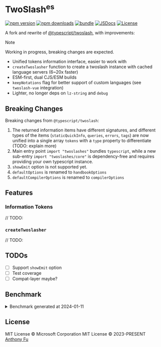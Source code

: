 # TwoSlash<sup>es</sup>

[![npm version][npm-version-src]][npm-version-href]
[![npm downloads][npm-downloads-src]][npm-downloads-href]
[![bundle][bundle-src]][bundle-href]
[![JSDocs][jsdocs-src]][jsdocs-href]
[![License][license-src]][license-href]

A fork and rewrite of [@typescript/twoslash](https://github.com/microsoft/TypeScript-Website/tree/v2/packages/ts-twoslasher), with improvements:

> [!NOTE]
> Working in progress, breaking changes are expected.

- Unified tokens information interface, easier to work with
- `createTwoslasher` function to create a twoslash instance with cached language servers (6~20x faster)
- ESM-first, dual CJS/ESM builds
- `keepNotations` flag for better support of custom languages (see `twoslash-vue` integration)
- Lighter, no longer deps on `lz-string` and `debug`

## Breaking Changes

Breaking changes from `@typescript/twoslash`:

1. The returned information items have different signatures, and different types of the items (`staticQuickInfo`, `queries`, `errors`, `tags`) are now unified into a single array `tokens` with a `type` property to differentiate (TODO: explain more)
2. Main entry point `import "twoslashes"` bundles `typescript`, while a new sub-entry `import "twoslashes/core"` is dependency-free and requires providing your own typescript instance.
3. `showEmit` option is not supported yet.
4. `defaultOptions` is renamed to `handbookOptions`
5. `defaultCompilerOptions` is renamed to `compilerOptions`

## Features

### Information Tokens

// TODO:

### `createTwoslasher`

// TODO:

## TODOs

- [ ] Support `showEmit` option
- [ ] Test coverage
- [ ] Compat-layer maybe?

## Benchmark

<details>
<summary> Benchmark generated at 2024-01-11</summary>

```
  twoslashes - bench/compare.bench.ts > compiler_errors.ts
    18.28x faster than @typescript/twoslash

  twoslashes - bench/compare.bench.ts > compiler_flags.ts
    20.41x faster than @typescript/twoslash

  twoslashes - bench/compare.bench.ts > completions.ts
    11.08x faster than @typescript/twoslash

  twoslashes - bench/compare.bench.ts > cuts_out_unnecessary_code.ts
    9.72x faster than @typescript/twoslash

  twoslashes - bench/compare.bench.ts > errorsWithGenerics.ts
    11.08x faster than @typescript/twoslash

  twoslashes - bench/compare.bench.ts > highlighting.ts
    10.90x faster than @typescript/twoslash

  twoslashes - bench/compare.bench.ts > import_files.ts
    6.62x faster than @typescript/twoslash

  twoslashes - bench/compare.bench.ts > importsModules.ts
    6.06x faster than @typescript/twoslash

  twoslashes - bench/compare.bench.ts > multiFileErrors.ts
    4.35x faster than @typescript/twoslash

  twoslashes - bench/compare.bench.ts > query.ts
    13.15x faster than @typescript/twoslash

  twoslashes - bench/compare.bench.ts > arbitraryCommands.ts
    10.98x faster than @typescript/twoslash

  twoslashes - bench/compare.bench.ts > crossExports.ts
    6.16x faster than @typescript/twoslash

  twoslashes - bench/compare.bench.ts > cut_file_errors.ts
    10.34x faster than @typescript/twoslash

  twoslashes - bench/compare.bench.ts > cut_files.ts
    13.73x faster than @typescript/twoslash

  twoslashes - bench/compare.bench.ts > handlesJSON.ts
    4.16x faster than @typescript/twoslash

  twoslashes - bench/compare.bench.ts > inlineHighlights.ts
    13.28x faster than @typescript/twoslash

  twoslashes - bench/compare.bench.ts > large-cut.ts
    10.23x faster than @typescript/twoslash

  twoslashes - bench/compare.bench.ts > lib.ts
    12.57x faster than @typescript/twoslash

  twoslashes - bench/compare.bench.ts > multiLookups.ts
    11.82x faster than @typescript/twoslash

  twoslashes - bench/compare.bench.ts > queriesWithSpaceBefore.ts
    12.51x faster than @typescript/twoslash

  twoslashes - bench/compare.bench.ts > queryHandlesNoToken.ts
    10.36x faster than @typescript/twoslash

  twoslashes - bench/compare.bench.ts > twoliner.ts
    6.58x faster than @typescript/twoslash
```

</details>

## License

MIT License © Microsoft Corporation
MIT License © 2023-PRESENT [Anthony Fu](https://github.com/antfu)

<!-- Badges -->

[npm-version-src]: https://img.shields.io/npm/v/twoslashes?style=flat&colorA=080f12&colorB=1fa669
[npm-version-href]: https://npmjs.com/package/twoslashes
[npm-downloads-src]: https://img.shields.io/npm/dm/twoslashes?style=flat&colorA=080f12&colorB=1fa669
[npm-downloads-href]: https://npmjs.com/package/twoslashes
[bundle-src]: https://img.shields.io/bundlephobia/minzip/twoslashes?style=flat&colorA=080f12&colorB=1fa669&label=minzip
[bundle-href]: https://bundlephobia.com/result?p=twoslashes
[license-src]: https://img.shields.io/github/license/antfu/twoslashes.svg?style=flat&colorA=080f12&colorB=1fa669
[license-href]: https://github.com/antfu/twoslashes/blob/main/LICENSE
[jsdocs-src]: https://img.shields.io/badge/jsdocs-reference-080f12?style=flat&colorA=080f12&colorB=1fa669
[jsdocs-href]: https://www.jsdocs.io/package/twoslashes
